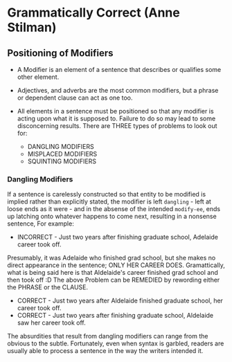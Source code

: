 # Grammatically Correct (Anne Stilman)

## Positioning of Modifiers

- A Modifier is an element of a sentence that describes or qualifies some other element.
- Adjectives, and adverbs are the most common modifiers, but a phrase or dependent clause can act as one too.
- All elements in a sentence must be positioned so that any modifier is acting upon what it is supposed to.
  Failure to do so may lead to some disconcerning results. There are THREE types of problems to look out for:

  - DANGLING MODIFIERS
  - MISPLACED MODIFIERS
  - SQUINTING MODIFIERS

### Dangling Modifiers

If a sentence is carelessly constructed so that entity to be modified is implied rather than explicitly stated, the modifier
is left `dangling` - left at loose ends as it were - and in the absense of the intended `modify-ee`, ends up latching onto
whatever happens to come next, resulting in a nonsense sentence, For example:

- INCORRECT - Just two years after finishing graduate school, Adelaide career took off.

Presumably, it was Adelaide who finished grad school, but she makes no direct appearance in the sentence; ONLY HER CAREER DOES.
Gramattically, what is being said here is that Aldelaide's career finished grad school and then took off :D
The above Problem can be REMEDIED by rewording either the PHRASE or the CLAUSE.

- CORRECT - Just two years after Aldelaide finished graduate school, her career took off.
- CORRECT - Just two years after finishing graduate school, Aldelaide saw her career took off.

The absurdities that result from dangling modifiers can range from the obvious to the subtle.
Fortunately, even when syntax is garbled, readers are usually able to process a sentence in the way the writers intended it.
